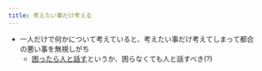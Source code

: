 ```yaml
---
title: 考えたい事だけ考える
---
```


* 一人だけで何かについて考えていると、考えたい事だけ考えてしまって都合の悪い事を無視しがち
  * [困ったら人と話す](%E5%9B%B0%E3%81%A3%E3%81%9F%E3%82%89%E4%BA%BA%E3%81%A8%E8%A9%B1%E3%81%99.md)というか、困らなくても人と話すべき(?)
